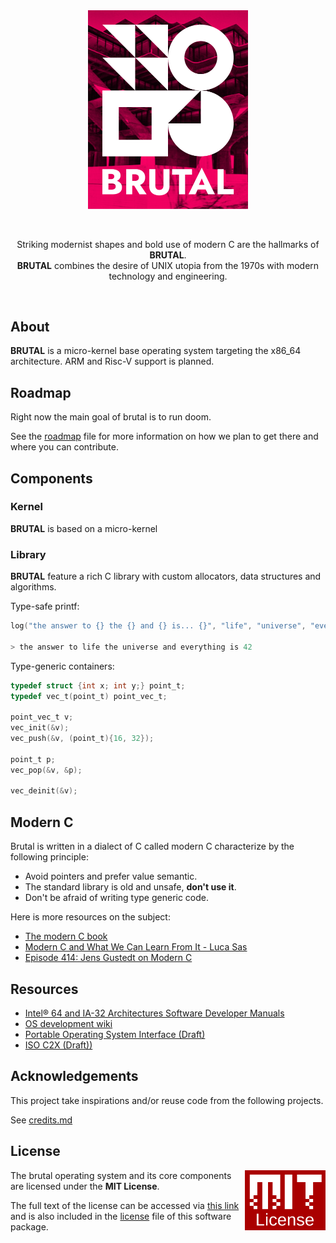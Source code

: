 <br/>
<br/>
<p align="center">
<img width="256" src="meta/assets/logo.png">
</p>
<br/>
<p align="center">
Striking modernist shapes and bold use of modern C are the hallmarks of <b>BRUTAL</b>.<br>
<b>BRUTAL</b> combines the desire of UNIX utopia from the 1970s with modern technology and engineering.
</p>
<br/>

## About

**BRUTAL** is a micro-kernel base operating system targeting the x86_64 architecture. ARM and Risc-V support is planned.

## Roadmap

Right now the main goal of brutal is to run doom.

See the [roadmap](book/roadmap.md) file for more information on how we plan to get there and where you can contribute.

## Components

### Kernel

**BRUTAL** is based on a micro-kernel

### Library

**BRUTAL** feature a rich C library with custom allocators, data structures and algorithms.

Type-safe printf:

```c
log("the answer to {} the {} and {} is... {}", "life", "universe", "everything", 42);

> the answer to life the universe and everything is 42
```

Type-generic containers:

```c
typedef struct {int x; int y;} point_t;
typedef vec_t(point_t) point_vec_t;

point_vec_t v;
vec_init(&v);
vec_push(&v, (point_t){16, 32});

point_t p;
vec_pop(&v, &p);

vec_deinit(&v);
```

## Modern C

Brutal is written in a dialect of C called modern C characterize by the following principle:

- Avoid pointers and prefer value semantic.
- The standard library is old and unsafe, **don't use it**.
- Don't be afraid of writing type generic code.

Here is more resources on the subject:

- [The modern C book](https://modernc.gforge.inria.fr/)
- [Modern C and What We Can Learn From It - Luca Sas](https://www.youtube.com/watch?v=QpAhX-gsHMs)
- [Episode 414: Jens Gustedt on Modern C](https://www.youtube.com/watch?v=xioxhMOx9t4)

## Resources

- [Intel® 64 and IA-32 Architectures Software Developer Manuals](https://software.intel.com/content/www/us/en/develop/articles/intel-sdm.html)
- [OS development wiki](https://wiki.osdev.org/Main_Page)
- [Portable Operating System Interface (Draft)](http://www.open-std.org/jtc1/sc22/open/n4217.pdf)
- [ISO C2X (Draft))](https://wg14.link/c2x)

## Acknowledgements

This project take inspirations and/or reuse code from the following projects.

See [credits.md](book/credits.md)

## License

<a href="https://opensource.org/licenses/MIT">
  <img align="right" height="96" alt="MIT License" src="meta/assets/mit-license.png" />
</a>

The brutal operating system and its core components are licensed under the **MIT License**.

The full text of the license can be accessed via [this link](https://opensource.org/licenses/MIT) and is also included in the [license](License) file of this software package.
